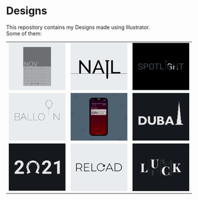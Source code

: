 # Designs
This repository contains my Designs made using Illustrator.<br>
Some of them:<br>
<table>
<tr><td><img src="./2020-11/png/26.11.2020.png"></td><td><img src="./2020-11/png/24.11.2020.png"></td><td><img src="./2020-11/png/21.11.2020.png"></td></tr>
<tr><td><img src="./2020-11/png/22.11.2020.png"></td><td><img src="./2020-11/png/19.11.2020 - 2.png"></td><td><img src="./2020-12/png/14.12.2020.png"></td></tr>
<tr><td><img src="./2021-01/png/01.01.2021.png"></td><td><img src="./2020-11/png/25.11.2020.png"></td><td><img src="./2020-12/png/06.12.2020.png"></td></tr>
</table>
